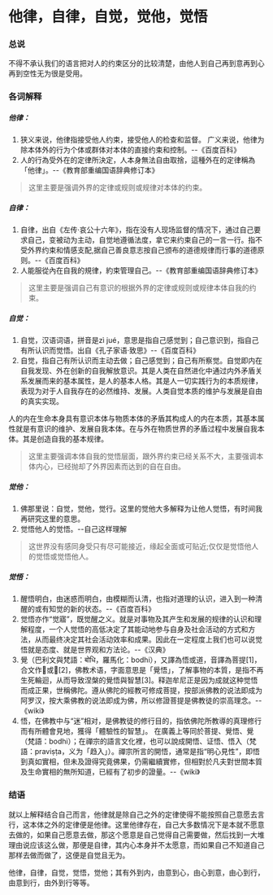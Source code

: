 # 他律，自律，自觉，觉他，觉悟

### 总说
不得不承认我们的语言把对人的约束区分的比较清楚，由他人到自己再到意再到心再到空性无为很是受用。

### 各词解释

##### 他律：

1.  狭义来说，他律指接受他人约束，接受他人的检查和监督。 广义来说，他律为除本体外的行为个体或群体对本体的直接约束和控制。--《百度百科》
2. 人的行為受外在的定律所決定，人本身無法自由取捨，這種外在的定律稱為「他律」。--《教育部重编国语辞典修订本》

> 这里主要是强调外界的定律或规则或规律对本体的约束。

##### 自律：
1. 自律，出自《左传·哀公十六年》，指在没有人现场监督的情况下，通过自己要求自己，变被动为主动，自觉地遵循法度，拿它来约束自己的一言一行。指不受外界约束和情感支配,据自己善良意志按自己颁布的道德规律而行事的道德原则。--《百度百科》
2. 人能服從內在自我的規律，約束管理自己。--《教育部重编国语辞典修订本》

> 这里主要是强调自己有意识的根据外界的定律或规则或规律本体自我的约束。


##### 自觉：
1. 自觉，汉语词语，拼音是zì jué，意思是指自己感觉到；自己意识到，指自己有所认识而觉悟。出自《孔子家语·致思》--《百度百科》
2. 自觉，指自己有所认识而主动去做；自己感觉到；自己有所察觉。自觉即内在自我发现、外在创新的自我解放意识。其是人类在自然进化中通过内外矛盾关系发展而来的基本属性，是人的基本人格。其是人一切实践行为的本质规律，表现为对于人自我存在的必然维持、发展。人类自觉本质的维护与发展是自由的真实实现。

人的内在生命本身具有意识本体与物质本体的矛盾其构成人的内在本质，其基本属性就是有意识的维护、发展自我本体。在与外在物质世界的矛盾过程中发展自我本体。其是创造自我的基本规律。

> 这里主要强调本体自我的觉悟层面，跟外界约束已经关系不大，主要强调本体内心，已经抛却了外界因素而达到的自在自由。

##### 觉他：
1. 佛那里说：自觉，觉他，觉行。这里的觉他大多解释为让他人觉悟，有时间我再研究这里的意思。
2. 觉悟他人的觉悟。--自己这样理解

> 这世界没有感同身受只有尽可能接近，缘起全面或可贴近;仅仅是觉悟他人的觉悟或觉悟他人。

##### 觉悟：
1. 醒悟明白，由迷惑而明白，由模糊而认清，也指对道理的认识，进入到一种清醒的或有知觉的新的状态。--《百度百科》
2. 觉悟亦作“觉寤”，既觉醒之义。就是对事物及其产生和发展的规律的认识和理解程度，一个人觉悟的高低决定了其能动地参与自身及社会活动的方式和方法，从而最终决定其社会活动效率和成果。因此在一定程度上我们也可以说觉悟就是态度、就是世界观和方法论。--《汉典》
3. 覺（巴利文與梵語：बोधि，羅馬化：bodhi），又譯為悟或道，音譯為菩提[1]，合文作𦬢或𦬵[2]，佛教术语，字面意思是「覺悟」，了解事物的本質，是指不再生死輪迴，从而导致涅槃的覺悟與智慧[3]。释迦牟尼正是因为成就这种觉悟而成正果，世稱佛陀。遵从佛陀的經教可修成菩提，按部派佛教的说法即成为阿罗汉，按大乘佛教的说法即成为佛，所以修證菩提是佛教徒的崇高理念。--《wiki》
4. 悟，在佛教中与“迷”相对，是佛教徒的修行目的，指依佛陀所教導的真理修行而有所體會見地，獲得「體驗性的智慧」。 在廣義上等同於菩提、覺悟、覺（梵語：bodhi）；在禪宗的語言文化裡，也可以說成開悟、证悟、悟入（梵語：praviṣṭa，义为「趋入」）。禪宗所言的開悟，通常是指“明心見性”，即悟到真如實相，但未及證得究竟佛果，仍需繼續實修，但相對於凡夫對世間本質及生命實相的無所知道，已經有了初步的證量。--《wiki》


### 结语
就以上解释结合自己而言，他律就是除自己之外的定律使得不能按照自己意愿去言行，这本体之外的定律便是他律。这里他律存在，自己大多数情况下是本就不愿意去做的，如果自己愿意去做，那这个愿意是自己觉得自己需要做，然后找到一大堆理由说应该这么做，那便是自律，其内心本身并不太愿意，而如果自己不知道自己那样去做而做了，这便是自觉且无为。

他律，自律，自觉，觉悟，觉他；其有外到内，由意到心，由心到意，由心到行，由意到行，由外到行等等。



